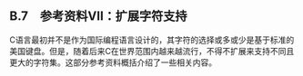 ## B.7　参考资料VII：扩展字符支持

C语言最初并不是作为国际编程语言设计的，其字符的选择或多或少是基于标准的美国键盘。但是，随着后来C在世界范围内越来越流行，不得不扩展来支持不同且更大的字符集。这部分参考资料概括介绍了一些相关内容。

